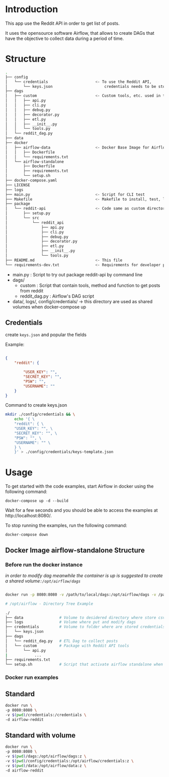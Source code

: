 # Introduction

This app use the Reddit API in order to get list of posts.

It uses the opensource software Airflow, that allows to create DAGs that have the objective to collect data during a period of time.

# Structure 

```bash
.
├── config                          
│   └── credentials                     <- To use the Reddit API,  
│       └── keys.json                       credentials needs to be store as keys.json
├── dags
│   ├── custom                          <- Custom tools, etc. used in the DAG
│   │   ├── api.py 
│   │   ├── cli.py
│   │   ├── debug.py
│   │   ├── decorator.py
│   │   ├── etl.py
│   │   ├── __init__.py
│   │   └── tools.py
│   └── reddit_dag.py
├── data
├── docker
│   ├── airflow-data                    <- Docker Base Image for Airflow
│   │   ├── Dockerfile
│   │   └── requirements.txt
│   └── airflow-standalone
│       ├── Dockerfile
│       ├── requirements.txt
│       └── setup.sh
├── docker-compose.yaml                
├── LICENSE
├── logs                           
├── main.py                             <- Script for CLI test
├── Makefile                            <- Makefile to install, test, lint and format
├── package                             
│   └── reddit-api                      <- Code same as custom directory built as Python package
│       ├── setup.py
│       └── src
│           └── reddit_api
│               ├── api.py
│               ├── cli.py
│               ├── debug.py
│               ├── decorator.py
│               ├── etl.py
│               ├── __init__.py
│               └── tools.py
├── README.md                           <- This file
└── requirements-dev.txt                <- Requirements for developer purpose

```

- main.py : Script to try out package reddit-api by command line
- dags/
    - custom : Script that contain tools, method and function to get posts from reddit
    - reddit_dag.py : Airflow's DAG script
- data/, logs/, config/credentials/ -> this directory are used as shared volumes when docker-compose up

## Credentials

create `keys.json` and popular the fields 

Example:

```json

{ 
    "reddit": { 

        "USER_KEY": "", 
        "SECRET_KEY": "", 
        "PSW": "", 
        "USERNAME": "" 
    } 
}

```
Command to create keys.json
```bash
mkdir ./config/credentials && \
    echo '{ \
    "reddit": { \
    "USER_KEY": "", \
    "SECRET_KEY": "", \
    "PSW": "", \
    "USERNAME": "" \
    } \
    }' > ./config/credentials/keys-template.json
```

# Usage

To get started with the code examples, start Airflow in docker using the following command:

```
docker-compose up -d --build
```

Wait for a few seconds and you should be able to access the examples at http://localhost:8080/.

To stop running the examples, run the following command:

```
docker-compose down
```

## Docker Image airflow-standalone Structure 

### Before run the docker instance

*in order to modify dag meanwhile the container is up is suggested to create a shared volume`:/opt/airflow/dags`*

```bash

docker run -p 8080:8080 -v /path/to/local/dags:/opt/airflow/dags -v /path/to/local/output:/app/output -v /path/to/local/credentials:/app/credentials -d airflow-reddit

# /opt/airflow - Directory Tree Example

./
├── data                # Volume to desidered directory where store csv                   -v /path/to/local/output:/app/output
├── logs                # Volume where put and modify dags                                -v /path/to/local/dags:/opt/airflow/dags
├── credentials         # Volume to folder where are stored credentials in keys.json      -v /path/to/local/credentials:/credentials/
│   └── keys.json
├── dags
│   └── reddit_dag.py   # ETL Dag to collect posts 
│   └── custom          # Package with Reddit API tools
│       └── api.py
|            ... 
├── requirements.txt
└── setup.sh            # Script that activate airflow standalone when container start
```

### Docker run examples

## Standard

```bash
docker run \
-p 8080:8080 \
-v $(pwd)/credentials:/credentials \
-d airflow-reddit
```

## Standard with volume

```bash
docker run \
-p 8080:8080 \
-v $(pwd)/dags:/opt/airflow/dags:z \
-v $(pwd)/config/credentials:/opt/airflow/credentials:z \
-v $(pwd)/data:/opt/airflow/data:z \
-d airflow-reddit
```

